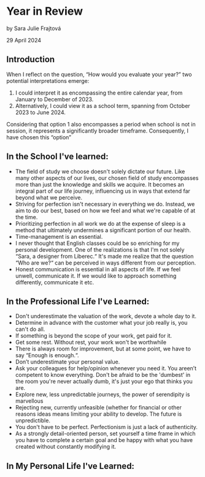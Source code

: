 # Year in Review

by Sara Julie Frajtová

29 April 2024
  

## Introduction
When I reflect on the question, “How would you evaluate your year?” two potential interpretations emerge:

1. I could interpret it as encompassing the entire calendar year, from January to December of 2023.
2. Alternatively, I could view it as a school term, spanning from October 2023 to June 2024.

Considering that option 1 also encompasses a period when school is not in session, it represents a significantly broader timeframe. Consequently, I have chosen this “option”

## In the School I've learned:
- The field of study we choose doesn't solely dictate our future. Like many other aspects of our lives, our chosen field of study encompasses more than just the knowledge and skills we acquire. It becomes an integral part of our life journey, influencing us in ways that extend far beyond what we perceive.
- Striving for perfection isn't necessary in everything we do. Instead, we aim to do our best, based on how we feel and what we're capable of at the time.
- Prioritizing perfection in all work we do at the expense of sleep is a method that ultimately undermines a significant portion of our health.
- Time-management is an essential.
- I never thought that English classes could be so enriching for my personal development. One of the realizations is that I'm not solely “Sara, a designer from Liberec.“ It's made me realize that the question “Who are we?“ can be perceived in ways different from our perception.
- Honest communication is essential in all aspects of life. If we feel unwell, communicate it. If we would like to approach something differently, communicate it etc.

## In the Professional Life I've Learned:
- Don't underestimate the valuation of the work, devote a whole day to it.
- Determine in advance with the customer what your job really is, you can't do all.
- If something is beyond the scope of your work, get paid for it.
- Get some rest. Without rest, your work won't be worthwhile
- There is always room for improvement, but at some point, we have to say “Enough is enough.“.
- Don’t underestimate your personal value.
- Ask your colleagues for help/opinion whenever you need it. You areen’t competent to know everything. Don't be afraid to be the 'dumbest' in the room you're never actually dumb, it's just your ego that thinks you are.
- Explore new, less unpredictable journeys, the power of serendipity is marvellous
- Rejecting new, currently unfeasible (whether for financial or other reasons ideas means limiting your ability to develop. The future is unpredictible.
- You don't have to be perfect. Perfectionism is just a lack of authenticity.
- As a strongly detail-oriented person, set yourself a time frame in which you have to complete a certain goal and be happy with what you have created without constantly modifying it.

## In My Personal Life I've Learned:
